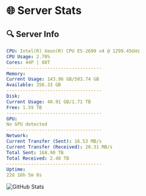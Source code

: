# 🌐 Server Stats
## 🔍 Server Info
```yaml
CPU: Intel(R) Xeon(R) CPU E5-2699 v4 @ 1299.45GHz
CPU Usage: 2.70%
Cores: 44P | 88T
-----------------------------------
Memory:
Current Usage: 143.96 GB/503.74 GB
Available: 356.33 GB
-----------------------------------
Disk:
Current Usage: 40.91 GB/1.71 TB
Free: 1.59 TB
-----------------------------------
GPU:
No GPU detected
-----------------------------------
Network:
Current Transfer (Sent): 16.53 MB/s
Current Transfer (Received): 20.31 MB/s
Total Sent: 168.90 TB
Total Received: 2.48 TB
-----------------------------------
Uptime:
22d 16h 5m 8s
```
![GitHub Stats](https://img.shields.io/badge/Updated-2025-03-02_14:48:26-blue)